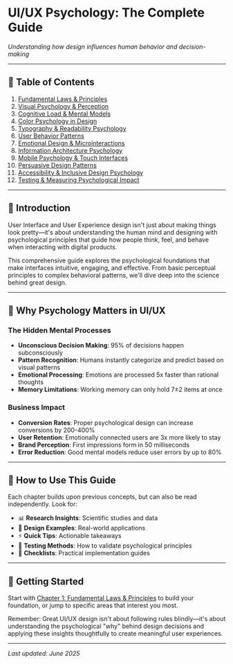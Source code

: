 # UI/UX Psychology: The Complete Guide

*Understanding how design influences human behavior and decision-making*

---

## 📖 **Table of Contents**

1. [Fundamental Laws & Principles](./01-fundamental-laws.md)
2. [Visual Psychology & Perception](./02-visual-psychology.md)
3. [Cognitive Load & Mental Models](./03-cognitive-load.md)
4. [Color Psychology in Design](./04-color-psychology.md)
5. [Typography & Readability Psychology](./05-typography-psychology.md)
6. [User Behavior Patterns](./06-user-behavior.md)
7. [Emotional Design & Microinteractions](./07-emotional-design.md)
8. [Information Architecture Psychology](./08-information-architecture.md)
9. [Mobile Psychology & Touch Interfaces](./09-mobile-psychology.md)
10. [Persuasive Design Patterns](./10-persuasive-design.md)
11. [Accessibility & Inclusive Design Psychology](./11-accessibility-psychology.md)
12. [Testing & Measuring Psychological Impact](./12-testing-psychology.md)

---

## 🎯 **Introduction**

User Interface and User Experience design isn't just about making things look pretty—it's about understanding the human mind and designing with psychological principles that guide how people think, feel, and behave when interacting with digital products.

This comprehensive guide explores the psychological foundations that make interfaces intuitive, engaging, and effective. From basic perceptual principles to complex behavioral patterns, we'll dive deep into the science behind great design.

---

## 🧠 **Why Psychology Matters in UI/UX**

### The Hidden Mental Processes
- **Unconscious Decision Making**: 95% of decisions happen subconsciously
- **Pattern Recognition**: Humans instantly categorize and predict based on visual patterns
- **Emotional Processing**: Emotions are processed 5x faster than rational thoughts
- **Memory Limitations**: Working memory can only hold 7±2 items at once

### Business Impact
- **Conversion Rates**: Proper psychological design can increase conversions by 200-400%
- **User Retention**: Emotionally connected users are 3x more likely to stay
- **Brand Perception**: First impressions form in 50 milliseconds
- **Error Reduction**: Good mental models reduce user errors by up to 80%

---

## 🔄 **How to Use This Guide**

Each chapter builds upon previous concepts, but can also be read independently. Look for:

- 📊 **Research Insights**: Scientific studies and data
- 🎨 **Design Examples**: Real-world applications
- ⚡ **Quick Tips**: Actionable takeaways
- 🧪 **Testing Methods**: How to validate psychological principles
- 📝 **Checklists**: Practical implementation guides

---

## 🚀 **Getting Started**

Start with [Chapter 1: Fundamental Laws & Principles](./01-fundamental-laws.md) to build your foundation, or jump to specific areas that interest you most.

Remember: Great UI/UX design isn't about following rules blindly—it's about understanding the psychological "why" behind design decisions and applying these insights thoughtfully to create meaningful user experiences.

---

*Last updated: June 2025*
